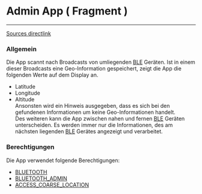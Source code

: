 # Admin App ( Fragment ) 
***
[Sources directlink](https://github.com/SharedKnowledge/SharkOISIndoor/tree/master/adminapp/app/src/main/java)

### Allgemein  
Die App scannt nach Broadcasts von umliegenden [BLE](https://en.wikipedia.org/wiki/Bluetooth_low_energy) Geräten. Ist in einem dieser Broadcasts eine Geo-Information gespeichert, zeigt die App die folgenden Werte auf dem Display an.   
* Latitude  
* Longitude  
* Altitude    
Ansonsten wird ein Hinweis ausgegeben, dass es sich bei den gefundenen Informationen um keine Geo-Informationen handelt.  
Des weiteren kann die App zwischen nahen und fernen [BLE](https://en.wikipedia.org/wiki/Bluetooth_low_energy) Geräten unterscheiden. Es werden immer nur die Informationen, des am nächsten liegenden [BLE](https://en.wikipedia.org/wiki/Bluetooth_low_energy) Gerätes angezeigt und verarbeitet.  

### Berechtigungen
Die App verwendet folgende Berechtigungen:  
* [BLUETOOTH](https://developer.android.com/reference/android/Manifest.permission.html#BLUETOOTH)
* [BLUETOOTH_ADMIN](https://developer.android.com/reference/android/Manifest.permission.html#BLUETOOTH_ADMIN)
* [ACCESS_COARSE_LOCATION](https://developer.android.com/reference/android/Manifest.permission.html#ACCESS_COARSE_LOCATION)  
